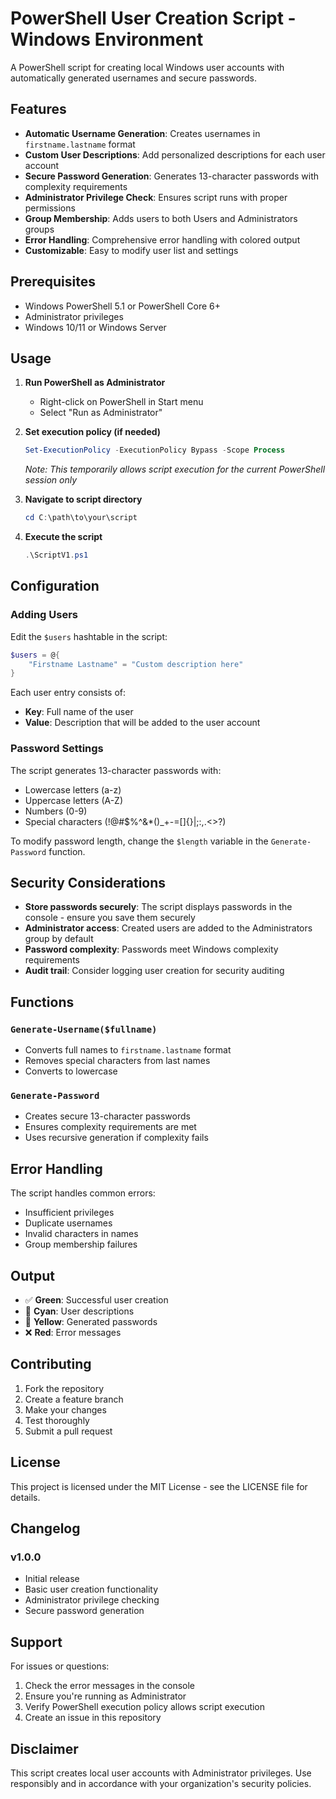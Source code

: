 # PowerShell User Creation Script - Windows Environment

A PowerShell script for creating local Windows user accounts with automatically generated usernames and secure passwords.

## Features

- **Automatic Username Generation**: Creates usernames in `firstname.lastname` format
- **Custom User Descriptions**: Add personalized descriptions for each user account
- **Secure Password Generation**: Generates 13-character passwords with complexity requirements
- **Administrator Privilege Check**: Ensures script runs with proper permissions
- **Group Membership**: Adds users to both Users and Administrators groups
- **Error Handling**: Comprehensive error handling with colored output
- **Customizable**: Easy to modify user list and settings

## Prerequisites

- Windows PowerShell 5.1 or PowerShell Core 6+
- Administrator privileges
- Windows 10/11 or Windows Server

## Usage

1. **Run PowerShell as Administrator**
   - Right-click on PowerShell in Start menu
   - Select "Run as Administrator"

2. **Set execution policy (if needed)**
   ```powershell
   Set-ExecutionPolicy -ExecutionPolicy Bypass -Scope Process
   ```
   *Note: This temporarily allows script execution for the current PowerShell session only*

3. **Navigate to script directory**
   ```powershell
   cd C:\path\to\your\script
   ```

4. **Execute the script**
   ```powershell
   .\ScriptV1.ps1
   ```

## Configuration

### Adding Users

Edit the `$users` hashtable in the script:

```powershell
$users = @{
    "Firstname Lastname" = "Custom description here"
}
```

Each user entry consists of:
- **Key**: Full name of the user
- **Value**: Description that will be added to the user account

### Password Settings

The script generates 13-character passwords with:
- Lowercase letters (a-z)
- Uppercase letters (A-Z)
- Numbers (0-9)
- Special characters (!@#$%^&*()_+-=[]{}|;:,.<>?)

To modify password length, change the `$length` variable in the `Generate-Password` function.

## Security Considerations

- **Store passwords securely**: The script displays passwords in the console - ensure you save them securely
- **Administrator access**: Created users are added to the Administrators group by default
- **Password complexity**: Passwords meet Windows complexity requirements
- **Audit trail**: Consider logging user creation for security auditing

## Functions

### `Generate-Username($fullname)`
- Converts full names to `firstname.lastname` format
- Removes special characters from last names
- Converts to lowercase

### `Generate-Password`
- Creates secure 13-character passwords
- Ensures complexity requirements are met
- Uses recursive generation if complexity fails

## Error Handling

The script handles common errors:
- Insufficient privileges
- Duplicate usernames
- Invalid characters in names
- Group membership failures

## Output

- ✅ **Green**: Successful user creation
- 🔷 **Cyan**: User descriptions
- 🔐 **Yellow**: Generated passwords
- ❌ **Red**: Error messages

## Contributing

1. Fork the repository
2. Create a feature branch
3. Make your changes
4. Test thoroughly
5. Submit a pull request

## License

This project is licensed under the MIT License - see the LICENSE file for details.

## Changelog

### v1.0.0
- Initial release
- Basic user creation functionality
- Administrator privilege checking
- Secure password generation

## Support

For issues or questions:
1. Check the error messages in the console
2. Ensure you're running as Administrator
3. Verify PowerShell execution policy allows script execution
4. Create an issue in this repository

## Disclaimer

This script creates local user accounts with Administrator privileges. Use responsibly and in accordance with your organization's security policies.
